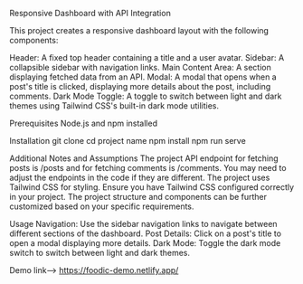 Responsive Dashboard with API Integration

This project creates a responsive dashboard layout with the following components:

Header: A fixed top header containing a title and a user avatar.
Sidebar: A collapsible sidebar with navigation links.
Main Content Area: A section displaying fetched data from an API.
Modal: A modal that opens when a post's title is clicked, displaying more details about the post, including comments.
Dark Mode Toggle: A toggle to switch between light and dark themes using Tailwind CSS's built-in dark mode utilities.


Prerequisites
Node.js and npm installed

Installation
git clone <repository-url>
cd project name
npm install
npm run serve

Additional Notes and Assumptions
The project API endpoint for fetching posts is /posts and for fetching comments is /comments. You may need to adjust the endpoints in the code if they are different.
The project uses Tailwind CSS for styling. Ensure you have Tailwind CSS configured correctly in your project.
The project structure and components can be further customized based on your specific requirements.

Usage
Navigation: Use the sidebar navigation links to navigate between different sections of the dashboard.
Post Details: Click on a post's title to open a modal displaying more details.
Dark Mode: Toggle the dark mode switch to switch between light and dark themes.

Demo link--> https://foodic-demo.netlify.app/
